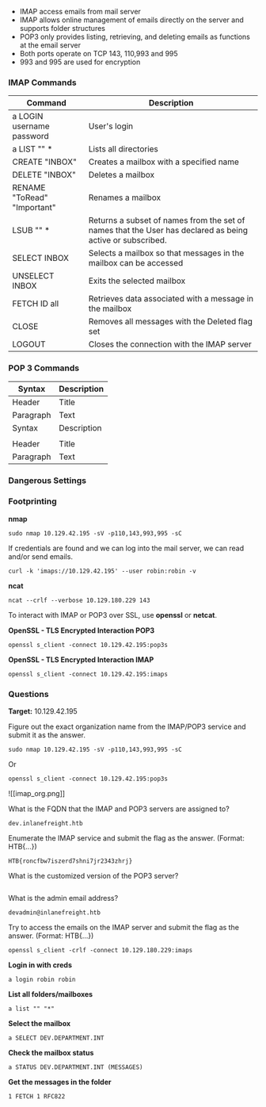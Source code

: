 
- IMAP access emails from mail server
- IMAP allows online management of emails directly on the server and supports folder structures
- POP3 only provides listing, retrieving, and deleting emails as functions at the email server
- Both ports operate on TCP 143, 110,993 and 995
- 993 and 995 are used for encryption

### IMAP Commands

| Command      | Description |
| ----------- | ----------- |
| a LOGIN username password      | User's login       |
| a LIST "" *   | Lists all directories        |
| CREATE "INBOX"    | Creates a mailbox with a specified name |
| DELETE "INBOX" | Deletes a mailbox |
| RENAME "ToRead" "Important"      | Renames a mailbox       |
| LSUB "" *   | Returns a subset of names from the set of names that the User has declared as being active or subscribed.        |
| SELECT INBOX      | Selects a mailbox so that messages in the mailbox can be accessed |
| UNSELECT INBOX | Exits the selected mailbox |
| FETCH ID all      | Retrieves data associated with a message in the mailbox      |
| CLOSE   | Removes all messages with the Deleted flag set        |
| LOGOUT      | Closes the connection with the IMAP server |

### POP 3 Commands

| Syntax      | Description |
| ----------- | ----------- |
| Header      | Title       |
| Paragraph   | Text        |
| Syntax      | Description |
|             |             |
| Header      | Title       |
| Paragraph   | Text        |

### Dangerous Settings

### Footprinting

**nmap**
```
sudo nmap 10.129.42.195 -sV -p110,143,993,995 -sC
```

If credentials are found and we can log into the mail server, we can read and/or send emails. 

```
curl -k 'imaps://10.129.42.195' --user robin:robin -v
```


**ncat**
```
ncat --crlf --verbose 10.129.180.229 143
```

To interact with IMAP or POP3 over SSL, use **openssl** or **netcat**.


**OpenSSL - TLS Encrypted Interaction POP3**
```
openssl s_client -connect 10.129.42.195:pop3s
```


**OpenSSL - TLS Encrypted Interaction IMAP**
```
openssl s_client -connect 10.129.42.195:imaps
```


### Questions
**Target:** 10.129.42.195

Figure out the exact organization name from the IMAP/POP3 service and submit it as the answer.
```
sudo nmap 10.129.42.195 -sV -p110,143,993,995 -sC
```

Or

```
openssl s_client -connect 10.129.42.195:pop3s
```

![[imap_org.png]]
 
 What is the FQDN that the IMAP and POP3 servers are assigned to?
```
dev.inlanefreight.htb
```

Enumerate the IMAP service and submit the flag as the answer. (Format: HTB{...})
```
HTB{roncfbw7iszerd7shni7jr2343zhrj}
```

What is the customized version of the POP3 server?
```
```

What is the admin email address?
```
devadmin@inlanefreight.htb
```

Try to access the emails on the IMAP server and submit the flag as the answer. (Format: HTB{...})

```
openssl s_client -crlf -connect 10.129.180.229:imaps
```

**Login in with creds**
```
a login robin robin
```

**List all folders/mailboxes**
```
a list "" "*"
```

**Select the mailbox**
```
a SELECT DEV.DEPARTMENT.INT
```

**Check the mailbox status**
```
a STATUS DEV.DEPARTMENT.INT (MESSAGES)
```

**Get the messages in the folder**
```
1 FETCH 1 RFC822
```